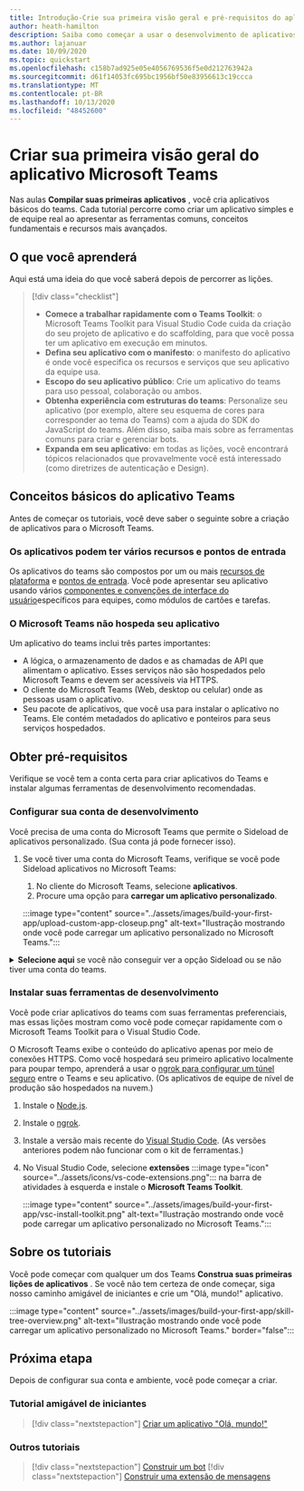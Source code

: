 ```yaml
---
title: Introdução-Crie sua primeira visão geral e pré-requisitos do aplicativo
author: heath-hamilton
description: Saiba como começar a usar o desenvolvimento de aplicativos do Microsoft Teams e configurar seu ambiente.
ms.author: lajanuar
ms.date: 10/09/2020
ms.topic: quickstart
ms.openlocfilehash: c158b7ad925e05e4056769536f5e0d212763942a
ms.sourcegitcommit: d61f14053fc695bc1956bf50e83956613c19ccca
ms.translationtype: MT
ms.contentlocale: pt-BR
ms.lasthandoff: 10/13/2020
ms.locfileid: "48452600"
---
```

# <a name="build-your-first-microsoft-teams-app-overview"></a>Criar sua primeira visão geral do aplicativo Microsoft Teams

Nas aulas **Compilar suas primeiras aplicativos** , você cria aplicativos básicos do teams. Cada tutorial percorre como criar um aplicativo simples e de equipe real ao apresentar as ferramentas comuns, conceitos fundamentais e recursos mais avançados.

## <a name="what-youll-learn"></a>O que você aprenderá

Aqui está uma ideia do que você saberá depois de percorrer as lições.

> [!div class="checklist"]
  >
  > * **Comece a trabalhar rapidamente com o Teams Toolkit**: o Microsoft Teams Toolkit para Visual Studio Code cuida da criação do seu projeto de aplicativo e do scaffolding, para que você possa ter um aplicativo em execução em minutos.
  > * **Defina seu aplicativo com o manifesto**: o manifesto do aplicativo é onde você especifica os recursos e serviços que seu aplicativo da equipe usa.
  > * **Escopo do seu aplicativo público**: Crie um aplicativo do teams para uso pessoal, colaboração ou ambos.
  > * **Obtenha experiência com estruturas do teams**: Personalize seu aplicativo (por exemplo, altere seu esquema de cores para corresponder ao tema do Teams) com a ajuda do SDK do JavaScript do teams. Além disso, saiba mais sobre as ferramentas comuns para criar e gerenciar bots.
  > * **Expanda em seu aplicativo**: em todas as lições, você encontrará tópicos relacionados que provavelmente você está interessado (como diretrizes de autenticação e Design).

## <a name="teams-app-fundamentals"></a>Conceitos básicos do aplicativo Teams

Antes de começar os tutoriais, você deve saber o seguinte sobre a criação de aplicativos para o Microsoft Teams.

### <a name="apps-can-have-multiple-capabilities-and-entry-points"></a>Os aplicativos podem ter vários recursos e pontos de entrada

Os aplicativos do teams são compostos por um ou mais [recursos de plataforma](../concepts/capabilities-overview.md) e [pontos de entrada](../concepts/extensibility-points.md). Você pode apresentar seu aplicativo usando vários [componentes e convenções de interface do usuário](../concepts/extensibility-points.md#ui-components)específicos para equipes, como módulos de cartões e tarefas.

### <a name="teams-doesnt-host-your-app"></a>O Microsoft Teams não hospeda seu aplicativo

Um aplicativo do teams inclui três partes importantes:

* A lógica, o armazenamento de dados e as chamadas de API que alimentam o aplicativo. Esses serviços não são hospedados pelo Microsoft Teams e devem ser acessíveis via HTTPS.
* O cliente do Microsoft Teams (Web, desktop ou celular) onde as pessoas usam o aplicativo.
* Seu pacote de aplicativos, que você usa para instalar o aplicativo no Teams. Ele contém metadados do aplicativo e ponteiros para seus serviços hospedados.

## <a name="get-prerequisites"></a>Obter pré-requisitos

Verifique se você tem a conta certa para criar aplicativos do Teams e instalar algumas ferramentas de desenvolvimento recomendadas.

### <a name="set-up-your-development-account"></a>Configurar sua conta de desenvolvimento

Você precisa de uma conta do Microsoft Teams que permite o Sideload de aplicativos personalizado. (Sua conta já pode fornecer isso).

1. Se você tiver uma conta do Microsoft Teams, verifique se você pode Sideload aplicativos no Microsoft Teams:
    1. No cliente do Microsoft Teams, selecione **aplicativos**.
    1. Procure uma opção para **carregar um aplicativo personalizado**.

    :::image type="content" source="../assets/images/build-your-first-app/upload-custom-app-closeup.png" alt-text="Ilustração mostrando onde você pode carregar um aplicativo personalizado no Microsoft Teams.":::

<!-- markdownlint-disable MD033 -->
<details>

<summary><b>Selecione aqui</b> se você não conseguir ver a opção Sideload ou se não tiver uma conta do teams.</summary>

Você pode obter uma conta de teste gratuita do teams que permite que o aplicativo Sideload ingresse no programa de desenvolvedor do 365 da Microsoft. (O processo de registro leva aproximadamente dois minutos.)

1. Vá para o [programa Microsoft 365 Developer](https://developer.microsoft.com/microsoft-365/dev-program).
1. Selecione **ingressar agora** e siga as instruções na tela.
1. Quando você chegar à tela de boas-vindas, selecione **Configurar a assinatura E5**.
1. Configurar sua conta de administrador. Após concluir, você verá uma tela como esta.
:::image type="content" source="../assets/images/build-your-first-app/dev-program-subscription.png" alt-text="Ilustração mostrando onde você pode carregar um aplicativo personalizado no Microsoft Teams.":::
1. Faça logon no Microsoft Teams usando a conta de administrador que você acabou de configurar.
1. Verifique se agora você tem a opção **carregar um aplicativo personalizado** .

</details>

### <a name="install-your-development-tools"></a>Instalar suas ferramentas de desenvolvimento

Você pode criar aplicativos do teams com suas ferramentas preferenciais, mas essas lições mostram como você pode começar rapidamente com o Microsoft Teams Toolkit para o Visual Studio Code.

O Microsoft Teams exibe o conteúdo do aplicativo apenas por meio de conexões HTTPS. Como você hospedará seu primeiro aplicativo localmente para poupar tempo, aprenderá a usar o [ngrok para configurar um túnel seguro](../concepts/build-and-test/debug.md#locally-hosted) entre o Teams e seu aplicativo. (Os aplicativos de equipe de nível de produção são hospedados na nuvem.)

1. Instale o [Node.js](https://nodejs.org/en/).
1. Instale o [ngrok](https://ngrok.com/download).
1. Instale a versão mais recente do [Visual Studio Code](https://code.visualstudio.com/download). (As versões anteriores podem não funcionar com o kit de ferramentas.)
1. No Visual Studio Code, selecione **extensões** :::image type="icon" source="../assets/icons/vs-code-extensions.png"::: na barra de atividades à esquerda e instale o **Microsoft Teams Toolkit**.

    :::image type="content" source="../assets/images/build-your-first-app/vsc-install-toolkit.png" alt-text="Ilustração mostrando onde você pode carregar um aplicativo personalizado no Microsoft Teams.":::

## <a name="about-the-tutorials"></a>Sobre os tutoriais

Você pode começar com qualquer um dos Teams **Construa suas primeiras lições de aplicativos** . Se você não tem certeza de onde começar, siga nosso caminho amigável de iniciantes e crie um "Olá, mundo!" aplicativo.

:::image type="content" source="../assets/images/build-your-first-app/skill-tree-overview.png" alt-text="Ilustração mostrando onde você pode carregar um aplicativo personalizado no Microsoft Teams." border="false":::

## <a name="next-step"></a>Próxima etapa

Depois de configurar sua conta e ambiente, você pode começar a criar.

### <a name="beginner-friendly-tutorial"></a>Tutorial amigável de iniciantes

> [!div class="nextstepaction"]
> [Criar um aplicativo "Olá, mundo!"](../build-your-first-app/build-and-run.md)

### <a name="other-tutorials"></a>Outros tutoriais

> [!div class="nextstepaction"]
> [Construir um bot](../build-your-first-app/build-bot.md)
> [!div class="nextstepaction"]
> [Construir uma extensão de mensagens](../build-your-first-app/build-messaging-extension.md)
